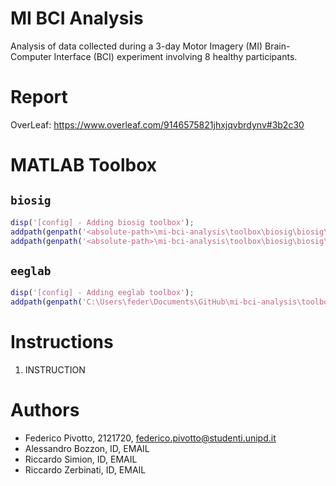 # MI BCI Analysis
Analysis of data collected during a 3-day Motor Imagery (MI) Brain-Computer Interface (BCI) experiment involving 8 healthy participants.

# Report
OverLeaf: https://www.overleaf.com/9146575821jhxjqvbrdynv#3b2c30

# MATLAB Toolbox

## `biosig`
```matlab
disp('[config] - Adding biosig toolbox');
addpath(genpath('<absolute-path>\mi-bci-analysis\toolbox\biosig\biosig\t200_FileAccess'));
addpath(genpath('<absolute-path>\mi-bci-analysis\toolbox\biosig\biosig\t250_ArtifactPreProcessingQualityControl'));
```

## `eeglab`
```matlab
disp('[config] - Adding eeglab toolbox');
addpath(genpath('C:\Users\feder\Documents\GitHub\mi-bci-analysis\toolbox\eeglab\eeglab2024.2'));
```

# Instructions
1. INSTRUCTION

# Authors
- Federico Pivotto, 2121720, federico.pivotto@studenti.unipd.it
- Alessandro Bozzon, ID, EMAIL
- Riccardo Simion, ID, EMAIL
- Riccardo Zerbinati, ID, EMAIL

